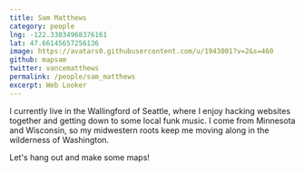 ```yaml
---
title: Sam Matthews
category: people
lng: -122.33034968376161
lat: 47.66145657256136
image: https://avatars0.githubusercontent.com/u/1943001?v=2&s=460
github: mapsam
twitter: vancematthews
permalink: /people/sam_matthews
excerpt: Web Looker
---
```


I currently live in the Wallingford of Seattle, where I enjoy hacking websites together and getting down to some local funk music. I come from Minnesota and Wisconsin, so my midwestern roots keep me moving along in the wilderness of Washington.

Let's hang out and make some maps!